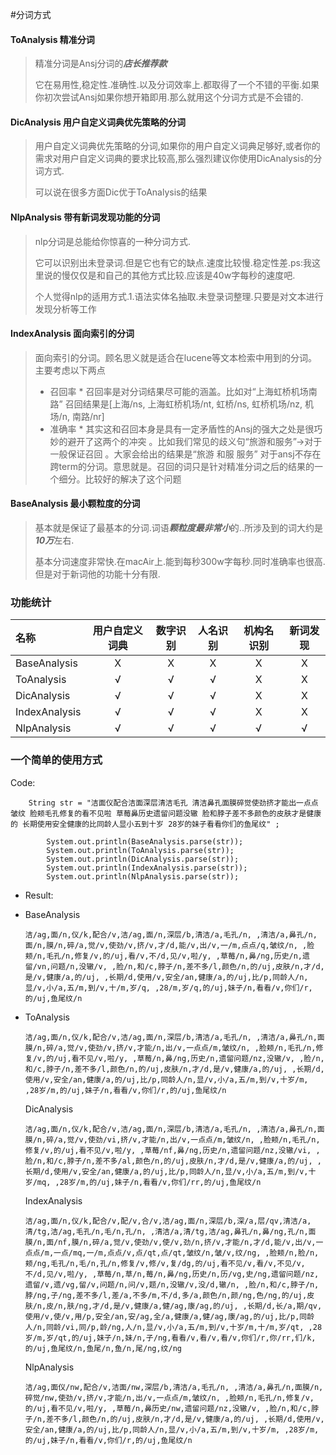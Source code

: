 #分词方式

#### ToAnalysis 精准分词

> 精准分词是Ansj分词的***店长推荐款***
>
> 它在易用性,稳定性.准确性.以及分词效率上.都取得了一个不错的平衡.如果你初次尝试Ansj如果你想开箱即用.那么就用这个分词方式是不会错的.
>



#### DicAnalysis 用户自定义词典优先策略的分词

> 用户自定义词典优先策略的分词,如果你的用户自定义词典足够好,或者你的需求对用户自定义词典的要求比较高,那么强烈建议你使用DicAnalysis的分词方式.
>
> 可以说在很多方面Dic优于ToAnalysis的结果



#### NlpAnalysis 带有新词发现功能的分词

> nlp分词是总能给你惊喜的一种分词方式.
>
> 它可以识别出未登录词.但是它也有它的缺点.速度比较慢.稳定性差.ps:我这里说的慢仅仅是和自己的其他方式比较.应该是40w字每秒的速度吧.
>
> 个人觉得nlp的适用方式.1.语法实体名抽取.未登录词整理.只要是对文本进行发现分析等工作



#### IndexAnalysis 面向索引的分词

> 面向索引的分词。顾名思义就是适合在lucene等文本检索中用到的分词。
> 主要考虑以下两点
> * 召回率 
    * 召回率是对分词结果尽可能的涵盖。比如对“上海虹桥机场南路” 召回结果是[上海/ns, 上海虹桥机场/nt, 虹桥/ns, 虹桥机场/nz, 机场/n, 南路/nr]
> * 准确率 
    * 其实这和召回本身是具有一定矛盾性的Ansj的强大之处是很巧妙的避开了这两个的冲突 。比如我们常见的歧义句“旅游和服务”->对于一般保证召回 。大家会给出的结果是“旅游 和服 服务” 对于ansj不存在跨term的分词。意思就是。召回的词只是针对精准分词之后的结果的一个细分。比较好的解决了这个问题



#### BaseAnalysis 最小颗粒度的分词

> 基本就是保证了最基本的分词.词语***颗粒度最非常小***的..所涉及到的词大约是***10万***左右.
>
> 基本分词速度非常快.在macAir上.能到每秒300w字每秒.同时准确率也很高.但是对于新词他的功能十分有限.



### 功能统计

| 名称            | 用户自定义词典 | 数字识别 | 人名识别 | 机构名识别 | 新词发现 |
| :------------ | :-----: | :--: | :--: | :---: | :--: |
| BaseAnalysis  |    X    |  X   |  X   |   X   |  X   |
| ToAnalysis    |    √    |  √   |  √   |   X   |  X   |
| DicAnalysis   |    √    |  √   |  √   |   X   |  X   |
| IndexAnalysis |    √    |  √   |  √   |   X   |  X   |
| NlpAnalysis   |    √    |  √   |  √   |   √   |  √   |



### 一个简单的使用方式

Code:

		String str = "洁面仪配合洁面深层清洁毛孔 清洁鼻孔面膜碎觉使劲挤才能出一点点皱纹 脸颊毛孔修复的看不见啦 草莓鼻历史遗留问题没辙 脸和脖子差不多颜色的皮肤才是健康的 长期使用安全健康的比同龄人显小五到十岁 28岁的妹子看看你们的鱼尾纹" ;
			
			System.out.println(BaseAnalysis.parse(str));
			System.out.println(ToAnalysis.parse(str));
			System.out.println(DicAnalysis.parse(str));
			System.out.println(IndexAnalysis.parse(str));
			System.out.println(NlpAnalysis.parse(str));

* Result:

* BaseAnalysis

  ````
  洁/ag,面/n,仪/k,配合/v,洁/ag,面/n,深层/b,清洁/a,毛孔/n, ,清洁/a,鼻孔/n,面/n,膜/n,碎/a,觉/v,使劲/v,挤/v,才/d,能/v,出/v,一/m,点点/q,皱纹/n, ,脸颊/n,毛孔/n,修复/v,的/uj,看/v,不/d,见/v,啦/y, ,草莓/n,鼻/ng,历史/n,遗留/vn,问题/n,没辙/v, ,脸/n,和/c,脖子/n,差不多/l,颜色/n,的/uj,皮肤/n,才/d,是/v,健康/a,的/uj, ,长期/d,使用/v,安全/an,健康/a,的/uj,比/p,同龄人/n,显/v,小/a,五/m,到/v,十/m,岁/q, ,28/m,岁/q,的/uj,妹子/n,看看/v,你们/r,的/uj,鱼尾纹/n
  ````


* ToAnalysis

  ````
  洁/ag,面/n,仪/k,配合/v,洁/ag,面/n,深层/b,清洁/a,毛孔/n, ,清洁/a,鼻孔/n,面膜/n,碎/a,觉/v,使劲/v,挤/v,才能/n,出/v,一点点/m,皱纹/n, ,脸颊/n,毛孔/n,修复/v,的/uj,看不见/v,啦/y, ,草莓/n,鼻/ng,历史/n,遗留问题/nz,没辙/v, ,脸/n,和/c,脖子/n,差不多/l,颜色/n,的/uj,皮肤/n,才/d,是/v,健康/a,的/uj, ,长期/d,使用/v,安全/an,健康/a,的/uj,比/p,同龄人/n,显/v,小/a,五/m,到/v,十岁/m, ,28岁/m,的/uj,妹子/n,看看/v,你们/r,的/uj,鱼尾纹/n
  ````

  DicAnalysis

  ````
  洁/ag,面/n,仪/k,配合/v,洁/ag,面/n,深层/b,清洁/a,毛孔/n, ,清洁/a,鼻孔/n,面膜/n,碎/a,觉/v,使劲/vi,挤/v,才能/n,出/v,一点点/m,皱纹/n, ,脸颊/n,毛孔/n,修复/v,的/uj,看不见/v,啦/y, ,草莓/nf,鼻/ng,历史/n,遗留问题/nz,没辙/vi, ,脸/n,和/c,脖子/n,差不多/al,颜色/n,的/uj,皮肤/n,才/d,是/v,健康/a,的/uj, ,长期/d,使用/v,安全/an,健康/a,的/uj,比/p,同龄人/n,显/v,小/a,五/m,到/v,十岁/mq, ,28岁/m,的/uj,妹子/n,看看/v,你们/rr,的/uj,鱼尾纹/n
  ````

  IndexAnalysis

  ````
  洁/ag,面/n,仪/k,配合/v,配/v,合/v,洁/ag,面/n,深层/b,深/a,层/qv,清洁/a,清/tg,洁/ag,毛孔/n,毛/n,孔/n, ,清洁/a,清/tg,洁/ag,鼻孔/n,鼻/ng,孔/n,面膜/n,面/nf,膜/n,碎/a,觉/v,使劲/v,使/v,劲/n,挤/v,才能/n,才/d,能/v,出/v,一点点/m,一点/mq,一/m,点点/v,点/qt,点/qt,皱纹/n,皱/v,纹/ng, ,脸颊/n,脸/n,颊/ng,毛孔/n,毛/n,孔/n,修复/v,修/v,复/dg,的/uj,看不见/v,看/v,不见/v,不/d,见/v,啦/y, ,草莓/n,草/n,莓/n,鼻/ng,历史/n,历/vg,史/ng,遗留问题/nz,遗留/v,遗/vg,留/v,问题/n,问/v,题/n,没辙/v,没/d,辙/n, ,脸/n,和/c,脖子/n,脖/ng,子/ng,差不多/l,差/a,不多/m,不/d,多/a,颜色/n,颜/ng,色/ng,的/uj,皮肤/n,皮/n,肤/ng,才/d,是/v,健康/a,健/ag,康/ag,的/uj, ,长期/d,长/a,期/qv,使用/v,使/v,用/p,安全/an,安/ag,全/a,健康/a,健/ag,康/ag,的/uj,比/p,同龄人/n,同龄/vi,同/p,龄/ng,人/n,显/v,小/a,五/m,到/v,十岁/m,十/m,岁/qt, ,28岁/m,岁/qt,的/uj,妹子/n,妹/n,子/ng,看看/v,看/v,看/v,你们/r,你/rr,们/k,的/uj,鱼尾纹/n,鱼尾/n,鱼/n,尾/ng,纹/ng
  ````

  NlpAnalysis

  ````
  洁/ag,面仪/nw,配合/v,洁面/nw,深层/b,清洁/a,毛孔/n, ,清洁/a,鼻孔/n,面膜/n,碎觉/nw,使劲/v,挤/v,才能/n,出/v,一点点/m,皱纹/n, ,脸颊/n,毛孔/n,修复/v,的/uj,看不见/v,啦/y, ,草莓/n,鼻历史/nw,遗留问题/nz,没辙/v, ,脸/n,和/c,脖子/n,差不多/l,颜色/n,的/uj,皮肤/n,才/d,是/v,健康/a,的/uj, ,长期/d,使用/v,安全/an,健康/a,的/uj,比/p,同龄人/n,显/v,小/a,五/m,到/v,十岁/m, ,28岁/m,的/uj,妹子/n,看看/v,你们/r,的/uj,鱼尾纹/n
  ````

  ​